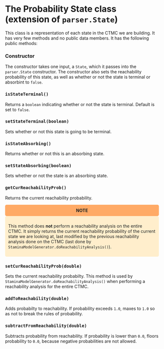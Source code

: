 # The Probability State class (extension of `parser.State`)
This class is a representation of each state in the CTMC we are building. It has very few methods and no public data members. It has the following public methods:

### Constructor
The constructor takes one input, a `State`, which it passes into the `parser.State` constructor. The constructor also sets the reachability probability of this state, as well as whether or not the state is terminal or absorbint to `false`.

### `isStateTerminal()`
Returns a `boolean` indicating whether or not the state is terminal. Default is set to `false`.

### `setStateTerminal(boolean)`
Sets whether or not this state is going to be terminal.

### `isStateAbsorbing()`
Returns whether or not this is an absorbing state.

### `setStateAbsorbing(boolean)`
Sets whether or not the state is an absorbing state.

### `getCurReachabilityProb()`
Returns the current reachability probability.

<div style="background-color: #ffaa66; padding: 10px; color: #222222; border-radius: 5px;">

<center> <b>NOTE</b> </center>
</div>

<div style="background-color: #ffeecc; padding: 10px; color: #222222; border-radius: 5px;">

This method does **not** perform a reachability analysis on the entire CTMC. It simply returns the current reachability probability of the current state we are looking at, last modified by the previous reachability analysis done on the CTMC (last done by `StaminaModelGenerator.doReachabilityAnalysis()`).

</div>

### `setCurReachabilityProb(double)`
Sets the current reachability probabilty. This method is used by `StaminaModelGenerator.doReachabilityAnalysis()` when performing a reachability analysis for the entire CTMC.

### `addToReachability(double)`
Adds probabilty to reachability. If probability exceeds `1.0`, maxes to `1.0` so as not to break the rules of probability.

### `subtractFromReachability(double)`
Subtracts probability from reachability. If probability is lower than `0.0`, floors probability to `0.0`, because negative probabilities are not allowed.
